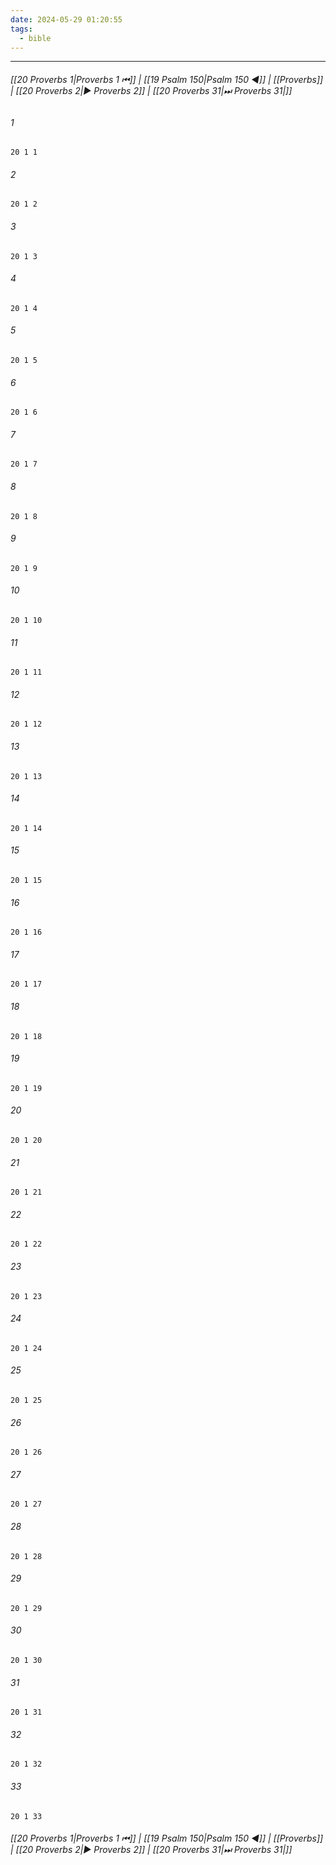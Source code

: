 ```yaml
---
date: 2024-05-29 01:20:55
tags:
  - bible
---
```

___

###### [[20 Proverbs 1|Proverbs 1 ⏮]] | [[19 Psalm 150|Psalm 150 ◀]] | [[Proverbs]] | [[20 Proverbs 2|▶ Proverbs 2]] | [[20 Proverbs 31|⏭ Proverbs 31|]]

###### 1
``` verse
20 1 1 
```
###### 2
``` verse
20 1 2 
```
###### 3
``` verse
20 1 3 
```
###### 4
``` verse
20 1 4 
```
###### 5
``` verse
20 1 5 
```
###### 6
``` verse
20 1 6 
```
###### 7
``` verse
20 1 7 
```
###### 8
``` verse
20 1 8 
```
###### 9
``` verse
20 1 9 
```
###### 10
``` verse
20 1 10 
```
###### 11
``` verse
20 1 11 
```
###### 12
``` verse
20 1 12 
```
###### 13
``` verse
20 1 13 
```
###### 14
``` verse
20 1 14 
```
###### 15
``` verse
20 1 15 
```
###### 16
``` verse
20 1 16 
```
###### 17
``` verse
20 1 17 
```
###### 18
``` verse
20 1 18 
```
###### 19
``` verse
20 1 19 
```
###### 20
``` verse
20 1 20 
```
###### 21
``` verse
20 1 21 
```
###### 22
``` verse
20 1 22 
```
###### 23
``` verse
20 1 23 
```
###### 24
``` verse
20 1 24 
```
###### 25
``` verse
20 1 25 
```
###### 26
``` verse
20 1 26 
```
###### 27
``` verse
20 1 27 
```
###### 28
``` verse
20 1 28 
```
###### 29
``` verse
20 1 29 
```
###### 30
``` verse
20 1 30 
```
###### 31
``` verse
20 1 31 
```
###### 32
``` verse
20 1 32 
```
###### 33
``` verse
20 1 33 
```

###### [[20 Proverbs 1|Proverbs 1 ⏮]] | [[19 Psalm 150|Psalm 150 ◀]] | [[Proverbs]] | [[20 Proverbs 2|▶ Proverbs 2]] | [[20 Proverbs 31|⏭ Proverbs 31|]]


